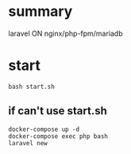# summary
laravel ON nginx/php-fpm/mariadb

# start
```
bash start.sh
```

## if can't use start.sh
```
docker-compose up -d
docker-compose exec php bash
laravel new
```

